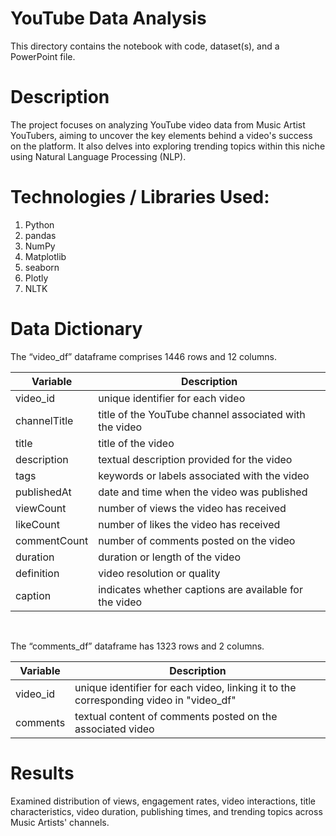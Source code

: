 # YouTube Data Analysis

This directory contains the notebook with code, dataset(s), and a PowerPoint file.


# Description

The project focuses on analyzing YouTube video data from Music Artist YouTubers, aiming to uncover the key elements behind a video's success on the platform. It also delves into exploring trending topics within this niche using Natural Language Processing (NLP).

# Technologies / Libraries Used:

1. Python
2. pandas
3. NumPy
4. Matplotlib
5. seaborn
6. Plotly
7. NLTK

# Data Dictionary

The “video_df” dataframe comprises 1446 rows and 12 columns.

| Variable | Description |
| --- | --- |
| video_id | unique identifier for each video |
| channelTitle | title of the YouTube channel associated with the video |
| title | title of the video |
| description |	textual description provided for the video |
| tags | keywords or labels associated with the video |
| publishedAt |	date and time when the video was published |
| viewCount |	number of views the video has received |
| likeCount |	number of likes the video has received |
| commentCount | number of comments posted on the video |
| duration | duration or length of the video |
| definition | video resolution or quality |
| caption | indicates whether captions are available for the video |

<br>

The “comments_df” dataframe has 1323 rows and 2 columns.

| Variable | Description |
| --- | --- |
| video_id | unique identifier for each video, linking it to the corresponding video in "video_df" |
| comments | textual content of comments posted on the associated video |

# Results

Examined distribution of views, engagement rates, video interactions, title characteristics, video duration, publishing times, and trending topics across Music Artists' channels.



